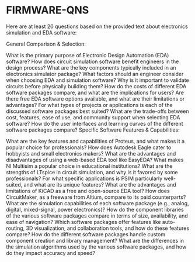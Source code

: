 # FIRMWARE-QNS
Here are at least 20 questions based on the provided text about electronics simulation and EDA software:

General Comparison & Selection:

What is the primary purpose of Electronic Design Automation (EDA) software?
How does circuit simulation software benefit engineers in the design process?
What are the key components typically included in an electronics simulator package?
What factors should an engineer consider when choosing EDA and simulation software?
Why is it important to validate circuits before physically building them?
How do the costs of different EDA software packages compare, and what are the implications for users?
Are there free EDA software options available, and what are their limitations or advantages?
For what types of projects or applications is each of the discussed software packages best suited?
What are the trade-offs between cost, features, ease of use, and community support when selecting EDA software?
How do the user interfaces and learning curves of the different software packages compare?
Specific Software Features & Capabilities:

What are the key features and capabilities of Proteus, and what makes it a popular choice for professionals?
How does Autodesk Eagle cater to hobbyists and small electronics makers?
What are the advantages and disadvantages of using a web-based EDA tool like EasyEDA?
What makes NI Multisim a popular choice in educational institutions?
What are the strengths of LTspice in circuit simulation, and why is it favored by some professionals?
For what specific applications is PSIM particularly well-suited, and what are its unique features?
What are the advantages and limitations of KiCAD as a free and open-source EDA tool?
How does CircuitMaker, as a freeware from Altium, compare to its paid counterparts?
What are the simulation capabilities of each software package (e.g., analog, digital, mixed-signal, power electronics)?
How do the component libraries of the various software packages compare in terms of size, availability, and ease of navigation?
Which software packages offer features like auto-routing, 3D visualization, and collaboration tools, and how do these features compare?
How do the different software packages handle custom component creation and library management?
What are the differences in the simulation algorithms used by the various software packages, and how do they impact accuracy and speed?
